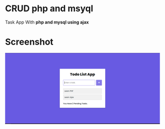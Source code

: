 # CRUD php and msyql
Task App With **php and mysql using ajax** 


# Screenshot
![](screenshot.png)





